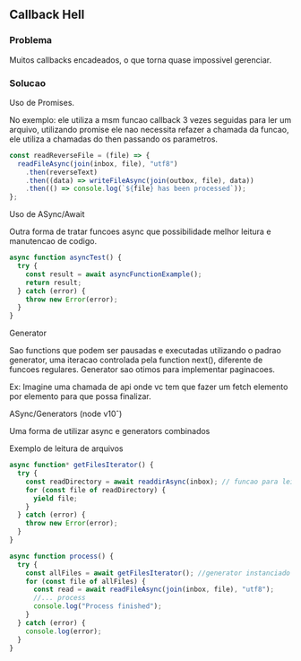 ## Callback Hell

### Problema

Muitos callbacks encadeados, o que torna quase impossivel gerenciar.

### Solucao

Uso de Promises.

No exemplo: ele utiliza a msm funcao callback 3 vezes seguidas para ler um arquivo, utilizando promise ele nao necessita refazer a chamada da funcao, ele utiliza a chamadas do then passando os parametros.

```js
const readReverseFile = (file) => {
  readFileAsync(join(inbox, file), "utf8")
    .then(reverseText)
    .then((data) => writeFileAsync(join(outbox, file), data))
    .then(() => console.log(`${file} has been processed`));
};
```

Uso de ASync/Await

Outra forma de tratar funcoes async que possibilidade melhor leitura e manutencao de codigo.

```js
async function asyncTest() {
  try {
    const result = await asyncFunctionExample();
    return result;
  } catch (error) {
    throw new Error(error);
  }
}
```

Generator

Sao functions que podem ser pausadas e executadas utilizando o padrao generator, uma iteracao controlada pela function next(), diferente de funcoes regulares.
Generator sao otimos para implementar paginacoes.

Ex: Imagine uma chamada de api onde vc tem que fazer um fetch elemento por elemento para que possa finalizar.

ASync/Generators (node v10ˆ)

Uma forma de utilizar async e generators combinados

Exemplo de leitura de arquivos

```js
async function* getFilesIterator() {
  try {
    const readDirectory = await readdirAsync(inbox); // funcao para leitura de diretorios
    for (const file of readDirectory) {
      yield file;
    }
  } catch (error) {
    throw new Error(error);
  }
}

async function process() {
  try {
    const allFiles = await getFilesIterator(); //generator instanciado
    for (const file of allFiles) {
      const read = await readFileAsync(join(inbox, file), "utf8");
      //... process
      console.log("Process finished");
    }
  } catch (error) {
    console.log(error);
  }
}
```
